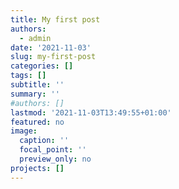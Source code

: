 ```yaml
---
title: My first post
authors: 
  - admin
date: '2021-11-03'
slug: my-first-post
categories: []
tags: []
subtitle: ''
summary: ''
#authors: []
lastmod: '2021-11-03T13:49:55+01:00'
featured: no
image:
  caption: ''
  focal_point: ''
  preview_only: no
projects: []
---
```

